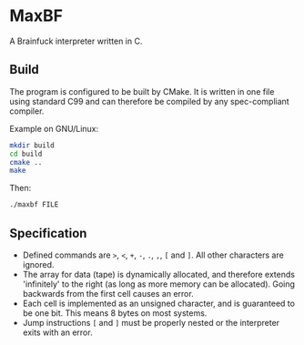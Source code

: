 # MaxBF

A Brainfuck interpreter written in C.

## Build

The program is configured to be built by CMake. It is written in one file using
standard C99 and can therefore be compiled by any spec-compliant compiler.

Example on GNU/Linux:

```sh
mkdir build
cd build
cmake ..
make
```

Then:

```sh
./maxbf FILE
```

## Specification

- Defined commands are `>`, `<`, `+`, `-`, `.`, `,`, `[` and `]`. All other characters
  are ignored.
- The array for data (tape) is dynamically allocated, and therefore extends 'infinitely'
  to the right (as long as more memory can be allocated). Going backwards from the first
  cell causes an error.
- Each cell is implemented as an unsigned character, and is guaranteed to be one bit. This
  means 8 bytes on most systems.
- Jump instructions `[` and `]` must be properly nested or the interpreter exits with an
  error.
